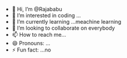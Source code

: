 - 👋 Hi, I’m @Rajababu
- 👀 I’m interested in coding ...
- 🌱 I’m currently learning ...meachine learning
- 💞️ I’m looking to collaborate on everybody
- 📫 How to reach me...
- 😄 Pronouns: ...
- ⚡ Fun fact: ...no

<!---
Rajababu7091/Rajababu7091 is a ✨ special ✨ repository because its `README.md` (this file) appears on your GitHub profile.
You can click the Preview link to take a look at your changes.
--->
